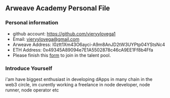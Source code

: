 ## Arweave Academy Personal File

### Personal information

- github account: https://github.com/vieryylovega1
- Email: vieryylovega@gmail.com 
- Arweave Address: I0ztt1Xm43O6ayci-A9m8AnJD2tW3UYPtp04YStsNc4 
- ETH Address: 0x49345A89094e7E1A5502878c46cA9EE1Ff8b4Ffa
- Please finish this [form](https://docs.google.com/forms/d/e/1FAIpQLSfWA5fIIcBgmRppm3jNz5vmf9Mai_QMVil-2pO4r7YKn_Zhtw/viewform?usp=sf_link) to join in the talent pool.

### Introduce Yourself
 i'am have biggest enthusiast in developing dApps in many chain in the web3 circle, im curently working a freelance in node developer, node runner, node operator etc
